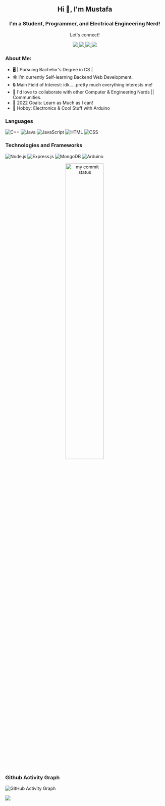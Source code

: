 <h2 align="center">Hi 👋, I'm Mustafa</h2>
<h3 align="center">I'm a Student, Programmer, and Electrical Engineering Nerd!</h3>

<div align="center">
<p align="center">Let's connect!</p>
 <a href="https://mustafakhan.me">
    <img src="https://img.shields.io/badge/Portfolio Website-1DA1F2?style=for-the-badge&logo=Personal_Website&logoColor=white" />
 </a>
<a href="https://www.twitter.com/mustafa-kh4n/">
    <img src="https://img.shields.io/badge/Twitter-1DA1F2?style=for-the-badge&logo=twitter&logoColor=white" />
 </a>
<a href="https://www.instagram.com/mstfa.khan/">
    <img src="https://img.shields.io/badge/Instagram-E4405F?style=for-the-badge&logo=instagram&logoColor=white" />
</a>
<a href="https://www.linkedin.com/in/mustafa-kh4n/">
    <img src="https://img.shields.io/badge/linkedin-%230077B5.svg?&style=for-the-badge&logo=linkedin&logoColor=white" />
</a>
</div>


### About Me:

- 🖥 | Pursuing Bachelor's Degree in CS |
- 🕸️ I’m currently Self-learning Backend Web Development. 
- 🔒 Main Field of Interest: idk.....pretty much everything interests me!
- 👯 I'd love to collaborate with other Computer & Engineering Nerds || Communities.
- 🥅 2022 Goals: Learn as Much as I can! 
- 🤖 Hobby: Electronics & Cool Stuff with Arduino

### Languages

![C++](https://img.shields.io/badge/-C++-000?logo=c)
![Java](https://img.shields.io/badge/-Java-000?logo=java)
![JavaScript](https://img.shields.io/badge/-Javascript-000?logo=javascript)
![HTML](https://img.shields.io/badge/-HTML-000?logo=HTML5)
![CSS](https://img.shields.io/badge/-CSS3-000?logo=CSS3)

### Technologies and Frameworks

![Node.js](https://img.shields.io/badge/-Node.js-000?&logo=node.js)
![Express.js](https://img.shields.io/badge/-Expressjs-000?logo=Express)
![MongoDB](https://img.shields.io/badge/-MongoDB-000?logo=MongoDB)
![Arduino](https://img.shields.io/badge/-Arduino-000?logo=arduino)

<p align="center">
<img src="https://github-readme-streak-stats.herokuapp.com/?user=Mustafa-khann&theme=react&hide_border=true" alt="my commit status" width="49%" /> 
</p>

### Github Activity Graph
![GitHub Activity Graph](https://activity-graph.herokuapp.com/graph?username=mustafa-khann&theme=react-dark)  

![](https://komarev.com/ghpvc/?username=Mustafa-khann&color=red&label=Profile+Views)


[website]: https://mustafakhan.rocks
[Resume]: https://drive.google.com/file/d/1OBI1CbV2Wg8KDhOWaKdXwlEKU5xhGUFf/view?usp=sharing
[twitter]: https://twitter.com/mustafa_kh4n
[instagram]: https://instagram.com/mstfa.khan
[linkedin]: https://www.linkedin.com/in/mustafa-kh4n/
